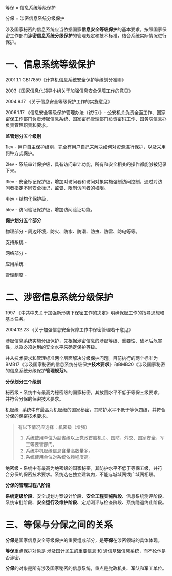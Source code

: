 等保 = 信息系统等级保护

分保 = 涉密信息系统分级保护 

涉及国家秘密的信息系统应当依据国家**信息安全等级保护**的基本要求，按照国家保密工作部门**涉密信息系统分级保护**的管理规定和技术标准，结合系统实际情况进行保护。

# 一、信息系统等级保护

2001.1.1 GB17859《计算机信息系统安全保护等级划分准则》

2003《国家信息化领导小组关于加强信息安全保障工作的意见》

2004.9.17 《关于信息安全等级保护工作的实施意见》

2006.1.17 《信息安全等级保护管理办法（试行）》- 公安机关负责全面工作、国家密保工作部门负责涉密信息系统、国家密码管理部门负责密码工作、国务院信息办负责管理职责和要求。



**监管划分五个级别**

1lev - 用户自主保护级别，完全有用户自己来解决如何对资源进行保护，以及采用何种方式保护。

2lev - 系统审计保护级，具有访问审计功能，所有和安全相关的操作都能够被记录下来。

3lev - 安全标记保护级，增加对访问者和访问对象实施强制访问控制，通过对访问者指定不同安全标记，监督、限制访问者的权限。

4lev - 结构化保护级，

5lev - 访问验证保护级，增加访问验证功能。



**保护划分五个部分**

物理部分 - 周边环境，防火、防水、防潮、防虫、防雷、防电等等。

支持系统 - 

网络部分 - 

应用系统 - 

管理制度 -

# 二、涉密信息系统分级保护

1997 《中共中央关于加强新形势下保密工作的决定》明确保密工作的指导思想和基本任务。

2004.12.23 《关于加强信息安全保障工作中保密管理若干意见》

涉密信息系统实施分级保护，先根据涉密信息的涉密等级、重要性、破坏后危害性，以及必须达到的安全水平来确定保护等级。

并从技术要求和管理标准两个层面解决分级保护问题。目前执行的两个标准为BMB17《涉及国家秘密的信息系统分级保护**技术要求**》和BMB20《涉及国家秘密的信息系统分级保护**管理规范**》。



**分保划分三个级别**

秘密级 - 系统中有最高为秘密级的国家秘密，其放回水平不低于等保三级要求，并符合分保的保密技术要求。

机密级- 系统中有最高为机密级的国家秘密，其防护水平不低于等保四级，并符合分保的保密技术要求。

> 有以下情况应选择：机密级（增强）
>
> 1. 系统使用单位为副省级以上党政首脑机关、国防、外交、国家安全、军工等要害部门。
> 2. 系统中机密级信息含量高数量多。
> 3. 系统使用单位对系统依赖程度高。

绝密级 - 系统中有最高为绝密级的国家秘密，其防护水平不低于等保五级，并符合分保的保密技术要求。系统选在独立建筑内，不能与城域网或广域网相联。



**分保的管理过程八阶段**

**系统定级阶段**、安全规划方案设计阶段、**安全工程实施阶段**、信息系统测评阶段、系统审批阶段、**安全运行及维护阶段**、定期测评与检查阶段、系统隐退终止阶段。



# 三、等保与分保之间的关系

**分保**是国家信息安全等级保护的重要组成部分，是**等保**在涉密领域的具体体现。

**等保**重点保护对象是 涉及国计民生的重要信息 和 通信基础信息系统，而不论他是否涉密。

**分保**的对象是所有涉及国家秘密的信息系统，重点是党政机关、军队和军工单位。